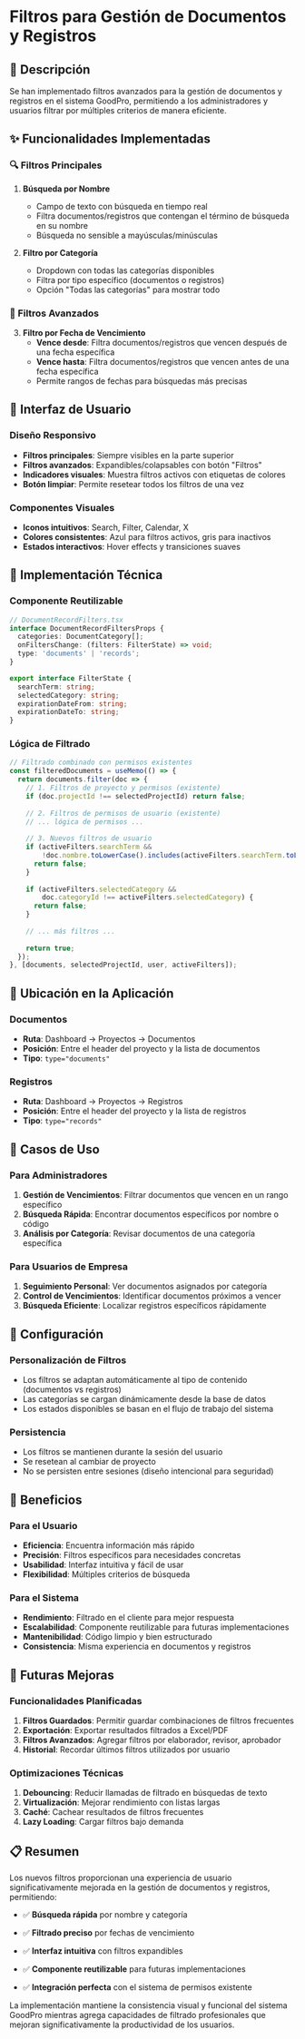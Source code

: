 # Filtros para Gestión de Documentos y Registros

## 🎯 Descripción

Se han implementado filtros avanzados para la gestión de documentos y registros en el sistema GoodPro, permitiendo a los administradores y usuarios filtrar por múltiples criterios de manera eficiente.

## ✨ Funcionalidades Implementadas

### 🔍 Filtros Principales

1. **Búsqueda por Nombre**
   - Campo de texto con búsqueda en tiempo real
   - Filtra documentos/registros que contengan el término de búsqueda en su nombre
   - Búsqueda no sensible a mayúsculas/minúsculas

2. **Filtro por Categoría**
   - Dropdown con todas las categorías disponibles
   - Filtra por tipo específico (documentos o registros)
   - Opción "Todas las categorías" para mostrar todo

### 🔧 Filtros Avanzados

3. **Filtro por Fecha de Vencimiento**
   - **Vence desde**: Filtra documentos/registros que vencen después de una fecha específica
   - **Vence hasta**: Filtra documentos/registros que vencen antes de una fecha específica
   - Permite rangos de fechas para búsquedas más precisas



## 🎨 Interfaz de Usuario

### Diseño Responsivo
- **Filtros principales**: Siempre visibles en la parte superior
- **Filtros avanzados**: Expandibles/colapsables con botón "Filtros"
- **Indicadores visuales**: Muestra filtros activos con etiquetas de colores
- **Botón limpiar**: Permite resetear todos los filtros de una vez

### Componentes Visuales
- **Iconos intuitivos**: Search, Filter, Calendar, X
- **Colores consistentes**: Azul para filtros activos, gris para inactivos
- **Estados interactivos**: Hover effects y transiciones suaves

## 🚀 Implementación Técnica

### Componente Reutilizable
```typescript
// DocumentRecordFilters.tsx
interface DocumentRecordFiltersProps {
  categories: DocumentCategory[];
  onFiltersChange: (filters: FilterState) => void;
  type: 'documents' | 'records';
}

export interface FilterState {
  searchTerm: string;
  selectedCategory: string;
  expirationDateFrom: string;
  expirationDateTo: string;
}
```

### Lógica de Filtrado
```typescript
// Filtrado combinado con permisos existentes
const filteredDocuments = useMemo(() => {
  return documents.filter(doc => {
    // 1. Filtros de proyecto y permisos (existente)
    if (doc.projectId !== selectedProjectId) return false;
    
    // 2. Filtros de permisos de usuario (existente)
    // ... lógica de permisos ...
    
    // 3. Nuevos filtros de usuario
    if (activeFilters.searchTerm && 
        !doc.nombre.toLowerCase().includes(activeFilters.searchTerm.toLowerCase())) {
      return false;
    }
    
    if (activeFilters.selectedCategory && 
        doc.categoryId !== activeFilters.selectedCategory) {
      return false;
    }
    
    // ... más filtros ...
    
    return true;
  });
}, [documents, selectedProjectId, user, activeFilters]);
```

## 📱 Ubicación en la Aplicación

### Documentos
- **Ruta**: Dashboard → Proyectos → Documentos
- **Posición**: Entre el header del proyecto y la lista de documentos
- **Tipo**: `type="documents"`

### Registros
- **Ruta**: Dashboard → Proyectos → Registros
- **Posición**: Entre el header del proyecto y la lista de registros
- **Tipo**: `type="records"`

## 🎯 Casos de Uso

### Para Administradores
1. **Gestión de Vencimientos**: Filtrar documentos que vencen en un rango específico
2. **Búsqueda Rápida**: Encontrar documentos específicos por nombre o código
3. **Análisis por Categoría**: Revisar documentos de una categoría específica

### Para Usuarios de Empresa
1. **Seguimiento Personal**: Ver documentos asignados por categoría
2. **Control de Vencimientos**: Identificar documentos próximos a vencer
3. **Búsqueda Eficiente**: Localizar registros específicos rápidamente

## 🔧 Configuración

### Personalización de Filtros
- Los filtros se adaptan automáticamente al tipo de contenido (documentos vs registros)
- Las categorías se cargan dinámicamente desde la base de datos
- Los estados disponibles se basan en el flujo de trabajo del sistema

### Persistencia
- Los filtros se mantienen durante la sesión del usuario
- Se resetean al cambiar de proyecto
- No se persisten entre sesiones (diseño intencional para seguridad)

## 🚀 Beneficios

### Para el Usuario
- **Eficiencia**: Encuentra información más rápido
- **Precisión**: Filtros específicos para necesidades concretas
- **Usabilidad**: Interfaz intuitiva y fácil de usar
- **Flexibilidad**: Múltiples criterios de búsqueda

### Para el Sistema
- **Rendimiento**: Filtrado en el cliente para mejor respuesta
- **Escalabilidad**: Componente reutilizable para futuras implementaciones
- **Mantenibilidad**: Código limpio y bien estructurado
- **Consistencia**: Misma experiencia en documentos y registros

## 🔮 Futuras Mejoras

### Funcionalidades Planificadas
1. **Filtros Guardados**: Permitir guardar combinaciones de filtros frecuentes
2. **Exportación**: Exportar resultados filtrados a Excel/PDF
3. **Filtros Avanzados**: Agregar filtros por elaborador, revisor, aprobador
4. **Historial**: Recordar últimos filtros utilizados por usuario

### Optimizaciones Técnicas
1. **Debouncing**: Reducir llamadas de filtrado en búsquedas de texto
2. **Virtualización**: Mejorar rendimiento con listas largas
3. **Caché**: Cachear resultados de filtros frecuentes
4. **Lazy Loading**: Cargar filtros bajo demanda

## 📋 Resumen

Los nuevos filtros proporcionan una experiencia de usuario significativamente mejorada en la gestión de documentos y registros, permitiendo:

- ✅ **Búsqueda rápida** por nombre y categoría
- ✅ **Filtrado preciso** por fechas de vencimiento

- ✅ **Interfaz intuitiva** con filtros expandibles
- ✅ **Componente reutilizable** para futuras implementaciones
- ✅ **Integración perfecta** con el sistema de permisos existente

La implementación mantiene la consistencia visual y funcional del sistema GoodPro mientras agrega capacidades de filtrado profesionales que mejoran significativamente la productividad de los usuarios.
